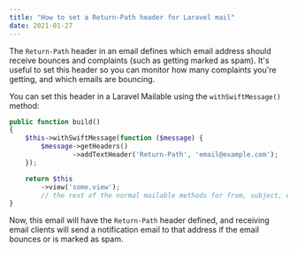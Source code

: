 ```yaml
---
title: "How to set a Return-Path header for Laravel mail"
date: 2021-01-27
---
```

The `Return-Path` header in an email defines which email address should receive bounces and complaints (such as getting marked as spam). It's useful to set this header so you can monitor how many complaints you're getting, and which emails are bouncing.

You can set this header in a Laravel Mailable using the `withSwiftMessage()` method:

```php
public function build()
{
    $this->withSwiftMessage(function ($message) {
        $message->getHeaders()
                ->addTextHeader('Return-Path', 'email@example.com');
    });

    return $this
        ->view('some.view');
        // the rest of the normal mailable methods for from, subject, etc
}
```

Now, this email will have the `Return-Path` header defined, and receiving email clients will send a notification email to that address if the email bounces or is marked as spam.
